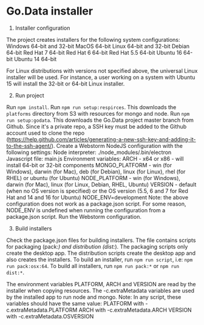 # Go.Data installer

1. Installer configuration

The project creates installers for the following system configurations:
    Windows 64-bit and 32-bit
    MacOS 64-bit
    Linux 64-bit and 32-bit
        Debian 64-bit
        Red Hat 7 64-bit
        Red Hat 6 64-bit
        Red Hat 5.5 64-bit
        Ubuntu 16 64-bit
        Ubuntu 14 64-bit

For Linux distributions with versions not specified above, the universal Linux installer will be used.
For instance, a user working on a system with Ubuntu 15 will install the 32-bit or 64-bit Linux installer.

2. Run project

Run `npm install`.
Run `npm run setup:respirces`. This downloads the `platforms` directory from S3 with resources for mongo and node.
Run `npm run setup:godata`. This downloads the Go.Data project master branch from Github. Since it's a private repo, a SSH key must be added to the Github account used to clone the repo (https://help.github.com/articles/generating-a-new-ssh-key-and-adding-it-to-the-ssh-agent/).
Create a Webstorm NodeJS configuration with the following settings:
    Node interpreter: ./node_modules/.bin/electron
    Javascript file: main.js
    Environment variables:
        ARCH - x64 or x86 - will install 64-bit or 32-bit components
        MONGO_PLATFORM - win (for Windows), darwin (for Mac), deb (for Debian), linux (for Linux), rhel (for RHEL) or ubuntu (for Ubuntu)
        NODE_PLATFORM - win (for Windows), darwin (for Mac), linux (for Linux, Debian, RHEL, Ubuntu)
        VERSION - default (when no OS version is specified) or the OS version (5.5, 6 and 7 for Red Hat and 14 and 16 for Ubuntu)
        NODE_ENV=development
Note: the above configuration does not work as a package.json script. For some reason, NODE_ENV is undefined when running the configuration from a package.json script.
Run the Webstorm configuration.

3. Build installers

Check the package.json files for building installers. The file contains scripts for packaging (pack:*) and distribution (dist:*).
The packaging scripts only create the desktop app. The distribution scripts create the desktop app and also creates the installers.
To build an installer, run `npm run script`, i.e: `npm run pack:osx:64`.
To build all installers, run `npm run pack:*` or `npm run dist:*`.

The environment variables PLATFORM, ARCH and VERSION are read by the installer when copying resources.
The -c.extraMetadata variables are used by the installed app to run node and mongo.
Note: In any script, these variables should have the same value:
    PLATFORM with -c.extraMetadata.PLATFORM
    ARCH with -c.extraMetadata.ARCH
    VERSION with -c.extraMetadata.OSVERSION
